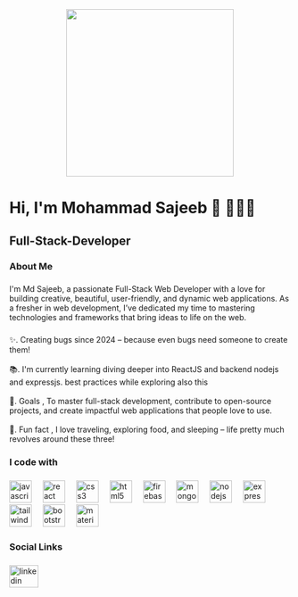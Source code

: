 <div align="center">
  <img height="300" src="https://i.ibb.co.com/S5S2sYz/istockphoto-1356364268-612x612.jpg"  />
</div>

###

<h1 align="left">Hi, I'm Mohammad Sajeeb 👋 👨🏻‍💻</h1>

###

<h2 align="left">Full-Stack-Developer</h2>

###

<h3 align="left">About Me</h3>

###

<p align="left">I'm Md Sajeeb, a passionate Full-Stack Web Developer with a love for building creative, beautiful, user-friendly, and dynamic web applications. As a fresher in web development, I’ve dedicated my time to mastering technologies and frameworks that bring ideas to life on the web.</p>

###

<p align="left">✨. Creating bugs since 2024 – because even bugs need someone to create them!<br><br>📚. I'm currently learning diving deeper into ReactJS and backend nodejs and expressjs. best practices while exploring also this<br><br>🎯. Goals , To master full-stack development, contribute to open-source projects, and create impactful web applications that people love to use.<br><br>🎲. Fun fact , I love traveling, exploring food, and sleeping – life pretty much revolves around these three!</p>

###

<h3 align="left">I code with</h3>

###

<div align="left">
  <img src="https://cdn.jsdelivr.net/gh/devicons/devicon/icons/javascript/javascript-original.svg" height="40" alt="javascript logo"  />
  <img width="12" />
  <img src="https://cdn.jsdelivr.net/gh/devicons/devicon/icons/react/react-original.svg" height="40" alt="react logo"  />
  <img width="12" />
  <img src="https://cdn.jsdelivr.net/gh/devicons/devicon/icons/css3/css3-original.svg" height="40" alt="css3 logo"  />
  <img width="12" />
  <img src="https://cdn.jsdelivr.net/gh/devicons/devicon/icons/html5/html5-original.svg" height="40" alt="html5 logo"  />
  <img width="12" />
  <img src="https://cdn.jsdelivr.net/gh/devicons/devicon/icons/firebase/firebase-plain.svg" height="40" alt="firebase logo"  />
  <img width="12" />
  <img src="https://cdn.jsdelivr.net/gh/devicons/devicon/icons/mongodb/mongodb-original.svg" height="40" alt="mongodb logo"  />
  <img width="12" />
  <img src="https://cdn.jsdelivr.net/gh/devicons/devicon/icons/nodejs/nodejs-original.svg" height="40" alt="nodejs logo"  />
  <img width="12" />
  <img src="https://cdn.jsdelivr.net/gh/devicons/devicon/icons/express/express-original.svg" height="40" alt="express logo"  />
  <img width="12" />
  <img src="https://cdn.jsdelivr.net/gh/devicons/devicon/icons/tailwindcss/tailwindcss-original-wordmark.svg" height="40" alt="tailwindcss logo"  />
  <img width="12" />
  <img src="https://cdn.jsdelivr.net/gh/devicons/devicon/icons/bootstrap/bootstrap-original.svg" height="40" alt="bootstrap logo"  />
  <img width="12" />
  <img src="https://cdn.jsdelivr.net/gh/devicons/devicon/icons/materialui/materialui-original.svg" height="40" alt="materialui logo"  />
</div>

###

<h3 align="left">Social Links</h3>

###

<div align="left">
  <a href="https://www.linkedin.com/in/md-sajeeb-0b4a1731b/" target="_blank">
    <img src="https://raw.githubusercontent.com/maurodesouza/profile-readme-generator/master/src/assets/icons/social/linkedin/default.svg" width="52" height="40" alt="linkedin logo"  />
  </a>
</div>

###

